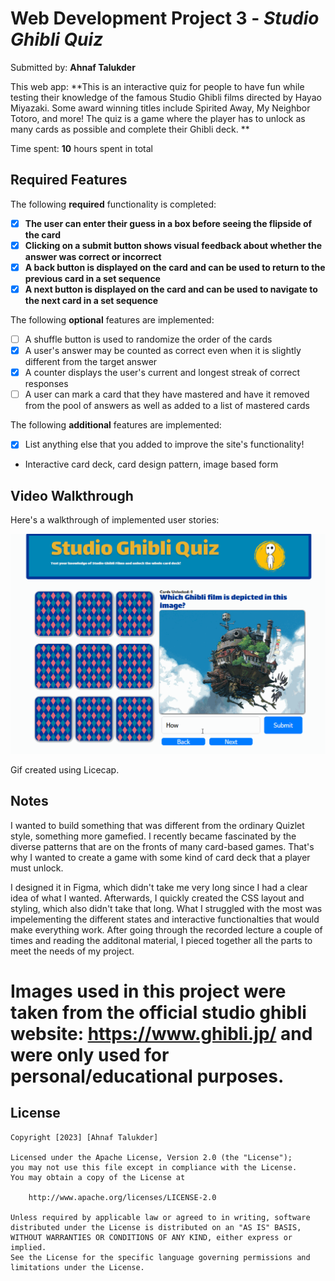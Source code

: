 # Web Development Project 3 - *Studio Ghibli Quiz*

Submitted by: **Ahnaf Talukder**

This web app: **This is an interactive quiz for people to have fun while testing their knowledge of the famous Studio Ghibli films directed by Hayao Miyazaki. Some award winning titles include Spirited Away, My Neighbor Totoro, and more! The quiz is a game where the player has to unlock as many cards as possible and complete their Ghibli deck. **


Time spent: **10** hours spent in total

## Required Features

The following **required** functionality is completed:

- [X] **The user can enter their guess in a box before seeing the flipside of the card**
- [X] **Clicking on a submit button shows visual feedback about whether the answer was correct or incorrect**
- [X] **A back button is displayed on the card and can be used to return to the previous card in a set sequence**
- [X] **A next button is displayed on the card and can be used to navigate to the next card in a set sequence**

The following **optional** features are implemented:

- [ ] A shuffle button is used to randomize the order of the cards
- [X] A user's answer may be counted as correct even when it is slightly different from the target answer
- [X] A counter displays the user's current and longest streak of correct responses
- [ ] A user can mark a card that they have mastered and have it removed from the pool of answers as well as added to a list of mastered cards

The following **additional** features are implemented:

* [X] List anything else that you added to improve the site's functionality!

- Interactive card deck, card design pattern, image based form
  
      

## Video Walkthrough

Here's a walkthrough of implemented user stories:

<img src='./walkthrough.gif' title='Video Walkthrough' width='' alt='Video Walkthrough' />

Gif created using Licecap.

## Notes

I wanted to build something that was different from the ordinary Quizlet style, something more gamefied. I recently became fascinated by the diverse patterns that are on the fronts of many card-based games. That's why I wanted to create a game with some kind of card deck that a player must unlock. 

I designed it in Figma, which didn't take me very long since I had a clear idea of what I wanted. Afterwards, I quickly created the CSS layout and styling, which also didn't take that long. What I struggled with the most was impelementing the different states and interactive functionalties that would make everything work. After going through the recorded lecture a couple of times and reading the additonal material, I pieced together all the parts to meet the needs of my project.


# Images used in this project were taken from the official studio ghibli website: https://www.ghibli.jp/ and were only used for personal/educational purposes. 

## License

    Copyright [2023] [Ahnaf Talukder]

    Licensed under the Apache License, Version 2.0 (the "License");
    you may not use this file except in compliance with the License.
    You may obtain a copy of the License at

        http://www.apache.org/licenses/LICENSE-2.0

    Unless required by applicable law or agreed to in writing, software
    distributed under the License is distributed on an "AS IS" BASIS,
    WITHOUT WARRANTIES OR CONDITIONS OF ANY KIND, either express or implied.
    See the License for the specific language governing permissions and
    limitations under the License.
